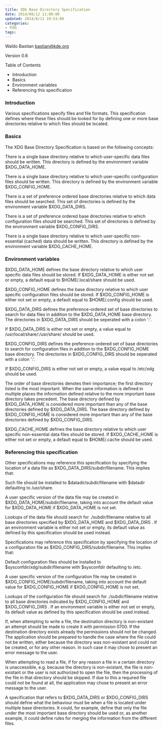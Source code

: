 ```yaml
---
title: XDG Base Directory Specification
date: 2014/08/12 11:00:00
updated: 2014/8/11 19:53:00
categories:
- 代码
tags:
---
```


Waldo Bastian <bastian@kde.org>

Version 0.6

Table of Contents
- Introduction
- Basics
- Environment variables
- Referencing this specification

### Introduction

Various specifications specify files and file formats. This specification defines where these files should be looked for by defining one or more base directories relative to which files should be located.

### Basics

The XDG Base Directory Specification is based on the following concepts:

There is a single base directory relative to which user-specific data files should be written. This directory is defined by the environment variable $XDG_DATA_HOME.

There is a single base directory relative to which user-specific configuration files should be written. This directory is defined by the environment variable $XDG_CONFIG_HOME.

There is a set of preference ordered base directories relative to which data files should be searched. This set of directories is defined by the environment variable $XDG_DATA_DIRS.

There is a set of preference ordered base directories relative to which configuration files should be searched. This set of directories is defined by the environment variable $XDG_CONFIG_DIRS.

There is a single base directory relative to which user-specific non-essential (cached) data should be written. This directory is defined by the environment variable $XDG_CACHE_HOME.

### Environment variables

$XDG_DATA_HOME defines the base directory relative to which user specific data files should be stored. If $XDG_DATA_HOME is either not set or empty, a default equal to $HOME/.local/share should be used.

$XDG_CONFIG_HOME defines the base directory relative to which user specific configuration files should be stored. If $XDG_CONFIG_HOME is either not set or empty, a default equal to $HOME/.config should be used.

$XDG_DATA_DIRS defines the preference-ordered set of base directories to search for data files in addition to the $XDG_DATA_HOME base directory. The directories in $XDG_DATA_DIRS should be seperated with a colon ':'.

If $XDG_DATA_DIRS is either not set or empty, a value equal to /usr/local/share/:/usr/share/ should be used.

$XDG_CONFIG_DIRS defines the preference-ordered set of base directories to search for configuration files in addition to the $XDG_CONFIG_HOME base directory. The directories in $XDG_CONFIG_DIRS should be seperated with a colon ':'.

If $XDG_CONFIG_DIRS is either not set or empty, a value equal to /etc/xdg should be used.

The order of base directories denotes their importance; the first directory listed is the most important. When the same information is defined in multiple places the information defined relative to the more important base directory takes precedent. The base directory defined by $XDG_DATA_HOME is considered more important than any of the base directories defined by $XDG_DATA_DIRS. The base directory defined by $XDG_CONFIG_HOME is considered more important than any of the base directories defined by $XDG_CONFIG_DIRS.

$XDG_CACHE_HOME defines the base directory relative to which user specific non-essential data files should be stored. If $XDG_CACHE_HOME is either not set or empty, a default equal to $HOME/.cache should be used.

### Referencing this specification

Other specifications may reference this specification by specifying the location of a data file as $XDG_DATA_DIRS/subdir/filename. This implies that:

Such file should be installed to $datadir/subdir/filename with $datadir defaulting to /usr/share.

A user specific version of the data file may be created in $XDG_DATA_HOME/subdir/filename, taking into account the default value for $XDG_DATA_HOME if $XDG_DATA_HOME is not set.

Lookups of the data file should search for ./subdir/filename relative to all base directories specified by $XDG_DATA_HOME and $XDG_DATA_DIRS . If an environment variable is either not set or empty, its default value as defined by this specification should be used instead.

Specifications may reference this specification by specifying the location of a configuration file as $XDG_CONFIG_DIRS/subdir/filename. This implies that:

Default configuration files should be installed to $sysconfdir/xdg/subdir/filename with $sysconfdir defaulting to /etc.

A user specific version of the configuration file may be created in $XDG_CONFIG_HOME/subdir/filename, taking into account the default value for $XDG_CONFIG_HOME if $XDG_CONFIG_HOME is not set.

Lookups of the configuration file should search for ./subdir/filename relative to all base directories indicated by $XDG_CONFIG_HOME and $XDG_CONFIG_DIRS . If an environment variable is either not set or empty, its default value as defined by this specification should be used instead.

If, when attempting to write a file, the destination directory is non-existant an attempt should be made to create it with permission 0700. If the destination directory exists already the permissions should not be changed. The application should be prepared to handle the case where the file could not be written, either because the directory was non-existant and could not be created, or for any other reason. In such case it may chose to present an error message to the user.

When attempting to read a file, if for any reason a file in a certain directory is unaccessible, e.g. because the directory is non-existant, the file is non-existant or the user is not authorized to open the file, then the processing of the file in that directory should be skipped. If due to this a required file could not be found at all, the application may chose to present an error message to the user.

A specification that refers to $XDG_DATA_DIRS or $XDG_CONFIG_DIRS should define what the behaviour must be when a file is located under multiple base directories. It could, for example, define that only the file under the most important base directory should be used or, as another example, it could define rules for merging the information from the different files.
